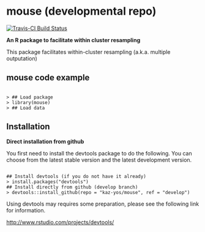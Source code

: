 mouse (developmental repo)
===============================================================================

[![Travis-CI Build Status](https://travis-ci.org/kaz-yos/mouse.svg?branch=develop)](https://travis-ci.org/kaz-yos/mouse)

**An R package to facilitate within cluster resampling**

This package facilitates within-cluster resampling (a.k.a. multiple outputation)


mouse code example
-------------------------------------------------------------------------------


```

> ## Load package
> library(mouse)
> ## Load data

```


Installation
-------------------------------------------------------------------------------

<!-- This version of tableone package for R is developmetal, and may not be available from the CRAN. You can install it using one of the following way. -->

**Direct installation from github**

You first need to install the devtools package to do the following. You can choose from the latest stable version and the latest development version.

```

## Install devtools (if you do not have it already)
> install.packages("devtools")
## Install directly from github (develop branch)
> devtools::install_github(repo = "kaz-yos/mouse", ref = "develop")

```

Using devtools may requires some preparation, please see the following link for information.

http://www.rstudio.com/projects/devtools/
